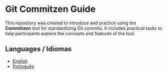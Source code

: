 # Git Commitzen Guide

This repository was created to introduce and practice using the **Commitizen** tool for standardizing Git commits. It includes practical tasks to help participants explore the concepts and features of the tool.

## Languages / Idiomas

- [English](README-EN.md)
- [Português](README-PT.md)